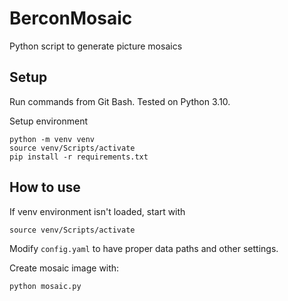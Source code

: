 # BerconMosaic
Python script to generate picture mosaics

## Setup

Run commands from Git Bash. Tested on Python 3.10.

Setup environment
```
python -m venv venv
source venv/Scripts/activate
pip install -r requirements.txt
```

## How to use

If venv environment isn't loaded, start with
```
source venv/Scripts/activate
```

Modify `config.yaml` to have proper data paths and other settings.

Create mosaic image with:
```
python mosaic.py
```

